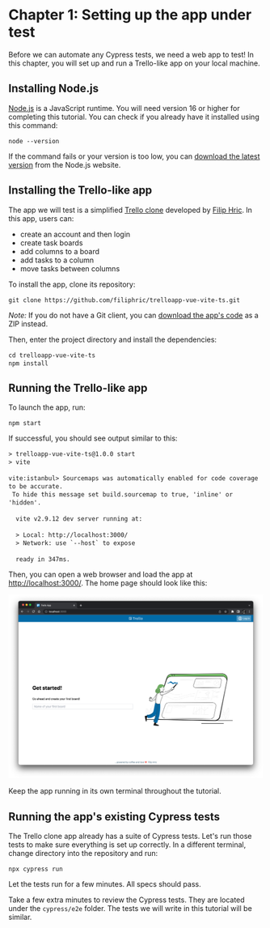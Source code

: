 # Chapter 1: Setting up the app under test

Before we can automate any Cypress tests, we need a web app to test!
In this chapter, you will set up and run a Trello-like app on your local machine.


## Installing Node.js

[Node.js](https://nodejs.org/) is a JavaScript runtime.
You will need version 16 or higher for completing this tutorial.
You can check if you already have it installed using this command:

```
node --version
```

If the command fails or your version is too low,
you can [download the latest version](https://nodejs.org/en/download/) from the Node.js website.


## Installing the Trello-like app

The app we will test is a simplified [Trello clone](https://github.com/filiphric/trelloapp-vue-vite-ts)
developed by [Filip Hric](https://twitter.com/filip_hric).
In this app, users can:

* create an account and then login
* create task boards
* add columns to a board
* add tasks to a column
* move tasks between columns

To install the app, clone its repository:

```
git clone https://github.com/filiphric/trelloapp-vue-vite-ts.git
```

*Note:*
If you do not have a Git client,
you can [download the app's code](https://github.com/filiphric/trelloapp-vue-vite-ts/archive/refs/heads/main.zip) as a ZIP instead.

Then, enter the project directory and install the dependencies:

```
cd trelloapp-vue-vite-ts
npm install
```


## Running the Trello-like app

To launch the app, run:

```
npm start
```

If successful, you should see output similar to this:

```
> trelloapp-vue-vite-ts@1.0.0 start
> vite

vite:istanbul> Sourcemaps was automatically enabled for code coverage to be accurate.
 To hide this message set build.sourcemap to true, 'inline' or 'hidden'.

  vite v2.9.12 dev server running at:

  > Local: http://localhost:3000/
  > Network: use `--host` to expose

  ready in 347ms.
```

Then, you can open a web browser and load the app at [http://localhost:3000/](http://localhost:3000/).
The home page should look like this:

![Get Started page](images/get-started-page.png)

Keep the app running in its own terminal throughout the tutorial.


## Running the app's existing Cypress tests

The Trello clone app already has a suite of Cypress tests.
Let's run those tests to make sure everything is set up correctly.
In a different terminal, change directory into the repository and run:

```
npx cypress run
```

Let the tests run for a few minutes.
All specs should pass.

Take a few extra minutes to review the Cypress tests.
They are located under the `cypress/e2e` folder.
The tests we will write in this tutorial will be similar.

